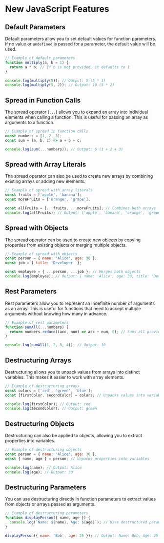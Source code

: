 # New JavaScript Features

## Default Parameters

Default parameters allow you to set default values for function parameters. If no value or `undefined` is passed for a parameter, the default value will be used.

```javascript
// Example of default parameters
function multiply(a, b = 1) {
  return a * b; // If b is not provided, it defaults to 1
}

console.log(multiply(5)); // Output: 5 (5 * 1)
console.log(multiply(5, 2)); // Output: 10 (5 * 2)
```

## Spread in Function Calls

The spread operator (`...`) allows you to expand an array into individual elements when calling a function. This is useful for passing an array as arguments to a function.

```javascript
// Example of spread in function calls
const numbers = [1, 2, 3];
const sum = (a, b, c) => a + b + c;

console.log(sum(...numbers)); // Output: 6 (1 + 2 + 3)
```

## Spread with Array Literals

The spread operator can also be used to create new arrays by combining existing arrays or adding new elements.

```javascript
// Example of spread with array literals
const fruits = ['apple', 'banana'];
const moreFruits = ['orange', 'grape'];

const allFruits = [...fruits, ...moreFruits]; // Combines both arrays
console.log(allFruits); // Output: ['apple', 'banana', 'orange', 'grape']
```

## Spread with Objects

The spread operator can be used to create new objects by copying properties from existing objects or merging multiple objects.

```javascript
// Example of spread with objects
const person = { name: 'Alice', age: 30 };
const job = { title: 'Developer' };

const employee = { ...person, ...job }; // Merges both objects
console.log(employee); // Output: { name: 'Alice', age: 30, title: 'Developer' }
```

## Rest Parameters

Rest parameters allow you to represent an indefinite number of arguments as an array. This is useful for functions that need to accept multiple arguments without knowing how many in advance.

```javascript
// Example of rest parameters
function sumAll(...numbers) {
  return numbers.reduce((acc, num) => acc + num, 0); // Sums all provided numbers
}

console.log(sumAll(1, 2, 3, 4)); // Output: 10
```

## Destructuring Arrays

Destructuring allows you to unpack values from arrays into distinct variables. This makes it easier to work with array elements.

```javascript
// Example of destructuring arrays
const colors = ['red', 'green', 'blue'];
const [firstColor, secondColor] = colors; // Unpacks values into variables

console.log(firstColor); // Output: red
console.log(secondColor); // Output: green
```

## Destructuring Objects

Destructuring can also be applied to objects, allowing you to extract properties into variables.

```javascript
// Example of destructuring objects
const person = { name: 'Alice', age: 30 };
const { name, age } = person; // Unpacks properties into variables

console.log(name); // Output: Alice
console.log(age); // Output: 30
```

## Destructuring Parameters

You can use destructuring directly in function parameters to extract values from objects or arrays passed as arguments.

```javascript
// Example of destructuring parameters
function displayPerson({ name, age }) {
  console.log(`Name: ${name}, Age: ${age}`); // Uses destructured parameters
}

displayPerson({ name: 'Bob', age: 25 }); // Output: Name: Bob, Age: 25
```
